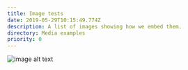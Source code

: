 ```yaml
---
title: Image tests
date: 2019-05-29T10:15:49.774Z
description: A list of images showing how we embed them.
directory: Media examples
priority: 0
---
```

![image alt text](/assets/test-image.png "image title")